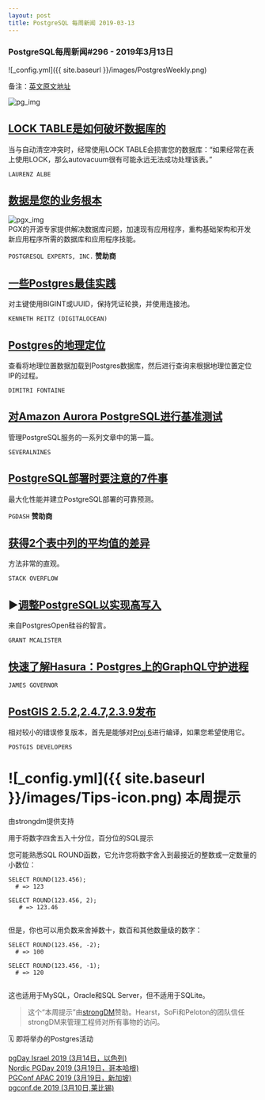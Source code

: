 ```yaml
---
layout: post
title: PostgreSQL 每周新闻 2019-03-13
---
```


### PostgreSQL每周新闻#296 - 2019年3月13日
![_config.yml]({{ site.baseurl }}/images/PostgresWeekly.png)  


备注：[英文原文地址](https://postgresweekly.com/issues/296)  

![pg_img](https://res.cloudinary.com/cpress/image/upload/w_1280,e_sharpen:60/knlxlvjcpegpbjnkhsi9.jpg)  

## [LOCK TABLE是如何破坏数据库的](https://www.cybertec-postgresql.com/en/lock-table-can-harm-your-database/)
当与自动清空冲突时，经常使用LOCK TABLE会损害您的数据库：“如果经常在表上使用LOCK，那么autovacuum很有可能永远无法成功处理该表。”

`LAURENZ ALBE`

## [数据是您的业务根本](https://pgexperts.com/)
![pgx_img](https://copm.s3.amazonaws.com/27676a9c.png)  
PGX的开源专家提供解决数据库问题，加速现有应用程序，重构基础架构和开发新应用程序所需的数据库和应用程序技能。

`POSTGRESQL EXPERTS, INC.` **赞助商**

## [一些Postgres最佳实践](https://blog.digitalocean.com/some-postgres-best-practices/)
对主键使用BIGINT或UUID，保持凭证轮换，并使用连接池。

`KENNETH REITZ (DIGITALOCEAN)`

## [Postgres的地理定位](https://tapoueh.org/blog/2018/08/geolocation-with-postgresql/)
查看将地理位置数据加载到Postgres数据库，然后进行查询来根据地理位置定位IP的过程。

`DIMITRI FONTAINE`

## [对Amazon Aurora PostgreSQL进行基准测试](https://severalnines.com/blog/benchmarking-managed-postgresql-cloud-solutions-part-one-amazon-aurora)
管理PostgreSQL服务的一系列文章中的第一篇。

`SEVERALNINES`

## [PostgreSQL部署时要注意的7件事](https://pgdash.io/blog/postgres-things-to-monitor.html)
最大化性能并建立PostgreSQL部署的可靠预测。

`PGDASH` **赞助商**

## [获得2个表中列的平均值的差异](https://stackoverflow.com/questions/55111576/difference-of-averages-of-columns-in-2-tables-in-postgres-database)
方法非常的直观。

`STACK OVERFLOW`

## ▶[调整PostgreSQL以实现高写入](https://www.youtube.com/watch?v=xrMbzHdPLKM)
来自PostgresOpen硅谷的智言。

`GRANT MCALISTER`

## [快速了解Hasura：Postgres上的GraphQL守护进程](https://redmonk.com/jgovernor/2019/03/11/quick-take-on-hasura-a-daemon-for-graphql-on-postgres/)

`JAMES GOVERNOR`

## [PostGIS 2.5.2,2.4.7,2.3.9发布](http://postgis.net/2019/03/11/postgis-patches/)
相对较小的错误修复版本，首先是能够对[Proj 6](http://blog.cleverelephant.ca/2019/02/proj4-postgis.html)进行编译，如果您希望使用它。

`POSTGIS DEVELOPERS`

# ![_config.yml]({{ site.baseurl }}/images/Tips-icon.png)   本周提示
由strongdm提供支持

用于将数字四舍五入十分位，百分位的SQL提示

您可能熟悉SQL ROUND函数，它允许您将数字舍入到最接近的整数或一定数量的小数位：

```
SELECT ROUND(123.456);  
  # => 123  

SELECT ROUND(123.456, 2);  
   # => 123.46 
   
```

但是，你也可以用负数来舍掉数十，数百和其他数量级的数字：

```
SELECT ROUND(123.456, -2);  
  # => 100  
  
SELECT ROUND(123.456, -1);  
  # => 120  
  
```
这也适用于MySQL，Oracle和SQL Server，但不适用于SQLite。

> 这个“本周提示”由[strongDM](https://www.strongdm.com/product/?utm_source=email&utm_medium=email&utm_campaign=2019-03-08%20-%20%5BNL%5D%20-%20%5BSchD%5D%20-%20%5BSDM%5D%20-%20COMPANY-LIST)赞助。Hearst，SoFi和Peloton的团队信任strongDM来管理工程师对所有事物的访问。

🗓  即将举办的Postgres活动  

 [pgDay Israel 2019 (3月14日，以色列)](https://pgday.org.il/)  
 [Nordic PGDay 2019 (3月19日，哥本哈根)](https://2019.nordicpgday.org/)  
 [PGConf APAC 2019 (3月19日，新加坡)](https://2019.pgconfapac.org/)  
 [pgconf.de 2019 (3月10日,莱比锡)](https://2019.pgconf.de/)  
